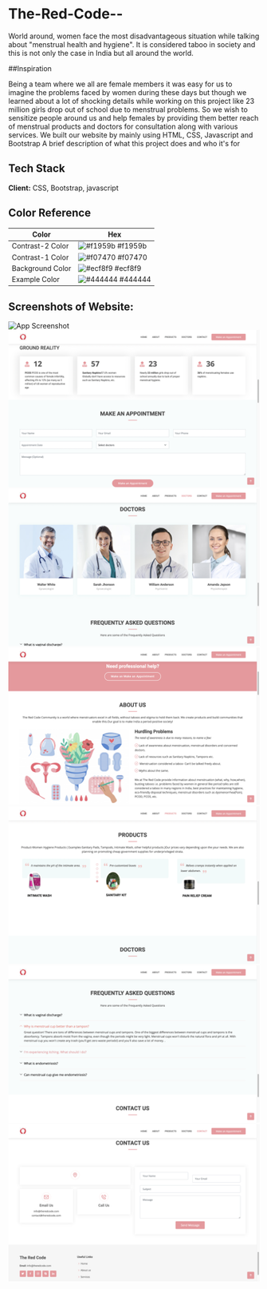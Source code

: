 
# The-Red-Code--
World around, women face the most disadvantageous situation while talking about "menstrual health and hygiene". It is considered taboo in society and this is not only the case in India but all around the world.

##Inspiration

Being a team where we all are female members it was easy for us to imagine the problems faced by women during these days but though we learned about a lot of shocking details while working on this project like 23 million girls drop out of school due to menstrual problems. So we wish to sensitize people around us and help females by providing them better reach of menstrual products and doctors for consultation along with various services.
We built our website by mainly using HTML, CSS, Javascript and Bootstrap
A brief description of what this project does and who it's for
## Tech Stack

**Client:** CSS, Bootstrap, javascript
  ## Color Reference

| Color             | Hex                                                                |
| ----------------- | ------------------------------------------------------------------ |
| Contrast-2 Color | ![#f1959b](https://via.placeholder.com/10/f1959b?text=+) #f1959b |
| Contrast-1 Color | ![#f07470](https://via.placeholder.com/10/f07470?text=+) #f07470 |
| Background Color | ![#ecf8f9](https://via.placeholder.com/10/ecf8f9?text=+) #ecf8f9 |
| Example Color | ![#444444](https://via.placeholder.com/10/444444?text=+) #444444 |


## Screenshots of Website:

![App Screenshot](/Screenshots/Home.png)
![](https://github.com/khyatigupta369/The-Red-Code--/blob/main/Screenshots/Appointment%20and%20Stats.png)
![](https://github.com/khyatigupta369/The-Red-Code--/blob/main/Screenshots/Doctor%20consultaion.png)
![](https://github.com/khyatigupta369/The-Red-Code--/blob/main/Screenshots/About%20Us.png)
![App Screenshot](/Screenshots/Products.png)
![App Screenshot](/Screenshots/FAQs.png)
![](https://github.com/khyatigupta369/The-Red-Code--/blob/main/Screenshots/Contact%20Us.png)
